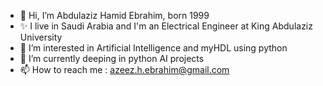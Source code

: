 - 👋 Hi, I’m Abdulaziz Hamid Ebrahim, born 1999  
- ✨ I live in Saudi Arabia and I'm an Electrical Engineer at King Abdulaziz University
- 👀 I’m interested in Artificial Intelligence and myHDL using python  
- 🌱 I’m currently deeping in python AI projects
- 📫 How to reach me : azeez.h.ebrahim@gmail.com

<!---
AzeezEbrahim/AzeezEbrahim is a ✨ special ✨ repository because its `README.md` (this file) appears on your GitHub profile.
You can click the Preview link to take a look at your changes.
--->
